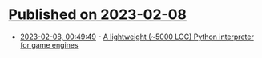 # [Published on 2023-02-08](index.md)

* [2023-02-08, 00:49:49](https://news.ycombinator.com/item?id=34702386) - [A lightweight (~5000 LOC) Python interpreter for game engines](https://github.com/blueloveTH/pocketpy)
